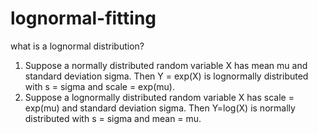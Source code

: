 # lognormal-fitting

what is a lognormal distribution?
1. Suppose a normally distributed random variable X has mean mu and standard deviation sigma. Then Y = exp(X) is lognormally distributed with s = sigma and scale = exp(mu).
2. Suppose a lognormally distributed random variable X has scale = exp(mu) and standard deviation sigma. Then Y=log(X) is normally distributed with s = sigma and mean = mu.
